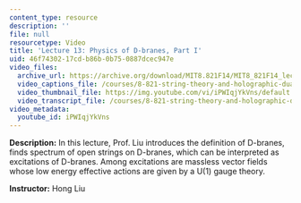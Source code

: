 ```yaml
---
content_type: resource
description: ''
file: null
resourcetype: Video
title: 'Lecture 13: Physics of D-branes, Part I'
uid: 46f74302-17cd-b86b-0b75-0887dcec947e
video_files:
  archive_url: https://archive.org/download/MIT8.821F14/MIT8_821F14_lec13_300k.mp4
  video_captions_file: /courses/8-821-string-theory-and-holographic-duality-fall-2014/36144acaddbf5bf2924b1c004b634d6f_iPWIqjYkVns.vtt
  video_thumbnail_file: https://img.youtube.com/vi/iPWIqjYkVns/default.jpg
  video_transcript_file: /courses/8-821-string-theory-and-holographic-duality-fall-2014/673f398dc3439b7e64e041a2a836cdb1_iPWIqjYkVns.pdf
video_metadata:
  youtube_id: iPWIqjYkVns
---
```


**Description:** In this lecture, Prof. Liu introduces the definition of D-branes, finds spectrum of open strings on D-branes, which can be interpreted as excitations of D-branes. Among excitations are massless vector fields whose low energy effective actions are given by a U(1) gauge theory.

**Instructor:** Hong Liu